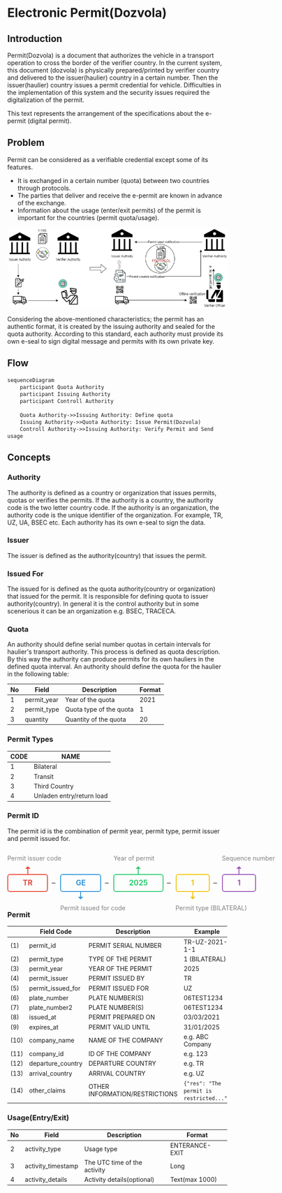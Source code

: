 # Electronic Permit(Dozvola)

## Introduction

Permit(Dozvola) is a document that authorizes the vehicle in a transport operation to cross the border of the verifier country. In the current system, this document (dozvola) is physically prepared/printed by verifier country and delivered to the issuer(haulier) country in a certain number. Then the issuer(haulier) country issues a permit credential for vehicle. Difficulties in the implementation of this system and the security issues required the digitalization of the permit.

This text represents the arrangement of the specifications about the e-permit (digital permit).

## Problem

Permit can be considered as a verifiable credential except some of its features. 

- It is exchanged in a certain number (quota) between two countries through protocols.
- The parties that deliver and receive the e-permit are known in advance of the exchange.
- Information about the usage (enter/exit permits) of the permit is important for the countries (permit quota/usage).

![w:1000](img/e-permit-flow.png)

Considering the above-mentioned characteristics; the permit has an authentic format, it is created by the issuing authority and sealed for the quota authority. According to this standard, each authority must provide its own e-seal to sign digital message and permits with its own private key. 

## Flow

```mermaid
sequenceDiagram    
    participant Quota Authority
    participant Issuing Authority
    participant Controll Authority

    Quota Authority->>Issuing Authority: Define quota 
    Issuing Authority->>Quota Authority: Issue Permit(Dozvola)
    Controll Authority->>Issuing Authority: Verify Permit and Send usage 
```

## Concepts

### Authority

The authority is defined as a country or organization that issues permits, quotas or verifies the permits. If the authority is a country, the authority code is the two letter country code. If the authority is an organization, the authority code is the unique identifier of the organization. For example, TR, UZ, UA, BSEC etc. Each authority has its own e-seal to sign the data.

### Issuer

The issuer is defined as the authority(country) that issues the permit.

### Issued For

The issued for is defined as the quota authority(country or organization) that issued for the permit. It is responsible for defining quota to issuer authority(country). In general it is the control authority but in some scenerious it can be an organization e.g. BSEC, TRACECA.

### Quota

An authority should define serial number quotas in certain intervals for haulier's transport authority. This process is defined as quota description. By this way the authority can produce permits for its own hauliers in the defined quota interval. An authority should define the quota for the haulier in the following table:

| No | Field | Description | Format | 
| ---- | ------| ----------- | -------- |
| 1 | permit_year |  Year of the quota | 2021 |
| 2 | permit_type | Quota type of the quota | 1 |
| 3 | quantity | Quantity of the quota | 20 |

### Permit Types

| CODE | NAME |  
| ---- | ------|
| 1 | Bilateral |
| 2 | Transit |
| 3 | Third Country |
| 4 | Unladen entry/return load |

### Permit ID

The permit id is the combination of permit year, permit type, permit issuer and permit issued for.

<br />

<div class="timeline">
    <div class="event">
      <span class="code">TR</span>
      <div class="label">Permit issuer code</div>
    </div>
    <div class="event">
      <span class="code">GE</span>
      <div class="label">Permit issued for code</div>
    </div>
    <div class="event">
      <span class="code">2025</span>
      <div class="label">Year of permit</div>
    </div>
    <div class="event">
      <span class="code">1</span>
      <div class="label">Permit type (BILATERAL)</div>
    </div>
    <div class="event">
      <span class="code">1</span>
      <div class="label">Sequence number</div>
    </div>
  </div>

### Permit

| | Field Code | Description | Example | 
| ---- | ------| ----------- | -------- | 
| (1) | permit_id |  PERMIT SERIAL NUMBER | TR-UZ-2021-1-1 |
| (2) | permit_type | TYPE OF THE PERMIT | 1 (BILATERAL) |
| (3) | permit_year |  YEAR OF THE PERMIT | 2025 |
| (4) | permit_issuer | PERMIT ISSUED BY | TR |
| (5) | permit_issued_for | PERMIT ISSUED FOR | UZ |
| (6) | plate_number |  PLATE NUMBER(S) | 06TEST1234 |
| (7) | plate_number2 |  PLATE NUMBER(S) | 06TEST1234 |
| (8) | issued_at |  PERMIT PREPARED ON | 03/03/2021 |
| (9) | expires_at |  PERMIT VALID UNTIL | 31/01/2025 |
| (10) | company_name |  NAME OF THE COMPANY | e.g. ABC Company |
| (11) | company_id |  ID OF THE COMPANY | e.g. 123 |
| (12) | departure_country |  DEPARTURE COUNTRY | e.g. TR |
| (13) | arrival_country |   ARRIVAL COUNTRY | e.g. UZ |
| (14) | other_claims |  OTHER INFORMATION/RESTRICTIONS | ```{"res": "The permit is restricted..."}``` |

### Usage(Entry/Exit)

| No | Field | Description | Format | 
| ---- | ------| ----------- | -------- | 
| 2 | activity_type |  Usage type | ENTERANCE-EXIT |
| 3 | activity_timestamp | The UTC time of the activity  | Long |
| 4 | activity_details |  Activity details(optional) | Text(max 1000) |

<style>
    .timeline {
      display: flex;
      justify-content: left;
      align-items: center;
      margin: 3em 0;
      gap: 2em;
    }
    .event {
      position: relative;
      text-align: center;
      /* base color for box, arrow, and label */
    }
    /* assign each event its color */
    .event:nth-child(1) { color: #e74c3c; }    /* red */
    .event:nth-child(2) { color: #3498db; }    /* blue */
    .event:nth-child(3) { color: #2ecc71; }    /* green */
    .event:nth-child(4) { color: #f1c40f; }    /* yellow */
    .event:nth-child(5) { color: #9b59b6; }    /* purple */

    /* dash separators */
    .event:not(:last-child)::after {
      content: "–";
      position: absolute;
      right: -1em;
      top: 50%;
      transform: translateY(-50%);
      font-size: 1.2em;
      color: #333;
    }

    /* the box */
    .event .code {
      display: inline-block;
      position: relative;
      font-weight: bold;
      font-size: 1.2em;
      padding: 0.5em 2em;
      border: 2px solid currentColor;
      border-radius: 6px;
      color: currentColor;
    }

    /* odd items: arrow up+head pointing down toward box */
    .event:nth-child(odd) .code::before {
      content: "";
      position: absolute;
      left: 50%;
      bottom: 100%;
      transform: translateX(-50%);
      width: 2px;
      height: 0.8em;
      background: currentColor;
    }
    .event:nth-child(odd) .code::after {
      content: "";
      position: absolute;
      left: 50%;
      bottom: calc(100% + 0.8em);
      transform: translateX(-50%);
      border-left: 6px solid transparent;
      border-right: 6px solid transparent;
      border-bottom: 6px solid currentColor;
    }

    /* even items: arrow down+head pointing up toward box */
    .event:nth-child(even) .code::before {
      content: "";
      position: absolute;
      left: 50%;
      top: 100%;
      transform: translateX(-50%);
      width: 2px;
      height: 0.8em;
      background: currentColor;
    }
    .event:nth-child(even) .code::after {
      content: "";
      position: absolute;
      left: 50%;
      top: calc(100% + 0.8em);
      transform: translateX(-50%);
      border-left: 6px solid transparent;
      border-right: 6px solid transparent;
      border-top: 6px solid currentColor;
    }

    /* labels use the same currentColor */
    .event .label {
      position: absolute;
      white-space: nowrap;
      font-size: 1.0em;
      color: gray
    }
    .event:nth-child(odd) .label {
      bottom: 100%;
      transform: translateY(-2em);
    }
    .event:nth-child(even) .label {
      top: 100%;
      transform: translateY(2em);
    }
  </style>

  <script type="module">
    import mermaid from 'https://cdn.jsdelivr.net/npm/mermaid@11/dist/mermaid.esm.min.mjs';
    mermaid.initialize({startOnLoad:true,theme:'neutral'})
    await mermaid.run({querySelector:'code.language-mermaid'})
</script>